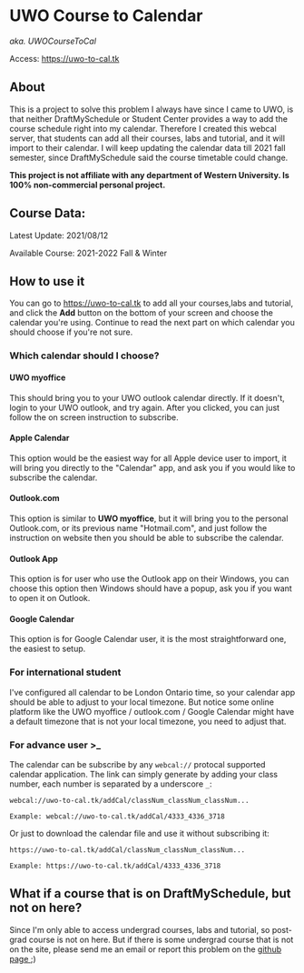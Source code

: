 # UWO Course to Calendar
*aka. UWOCourseToCal*

Access: https://uwo-to-cal.tk

## About
This is a project to solve this problem I always have since I came to UWO, is that neither DraftMySchedule or Student Center provides a way to add the course schedule right into my calendar. Therefore I created this webcal server, that students can add all their courses, labs and tutorial, and it will import to their calendar. I will keep updating the calendar data till 2021 fall semester, since DraftMySchedule said the course timetable could change.

**This project is not affiliate with any department of Western University. Is 100% non-commercial personal project.**

## Course Data:
Latest Update: 2021/08/12

Available Course: 2021-2022 Fall & Winter

## How to use it
You can go to <a href="https://uwo-to-cal.tk">https://uwo-to-cal.tk </a> to add all your courses,labs and tutorial, and click the **Add** button on the bottom of your screen and choose the calendar you're using. Continue to read the next part on which calendar you should choose if you're not sure.

### Which calendar should I choose?

#### UWO myoffice
This should bring you to your UWO outlook calendar directly. If it doesn't, login to your UWO outlook, and try again. After you clicked, you can just follow the on screen instruction to subscribe.

#### Apple Calendar
This option would be the easiest way for all Apple device user to import, it will bring you directly to the "Calendar" app, and ask you if you would like to subscribe the calendar.

#### Outlook.com
This option is similar to **UWO myoffice**, but it will bring you to the personal Outlook.com, or its previous name "Hotmail.com", and just follow the instruction on website then you should be able to subscribe the calendar.

#### Outlook App
This option is for user who use the Outlook app on their Windows, you can choose this option then Windows should have a popup, ask you if you want to open it on Outlook.

#### Google Calendar
This option is for Google Calendar user, it is the most straightforward one, the easiest to setup.

### For international student
I've configured all calendar to be London Ontario time, so your calendar app should be able to adjust to your local timezone. But notice some online platform like the UWO myoffice / outlook.com / Google Calendar might have a default timezone that is not your local timezone, you need to adjust that.

### For advance user >_
The calendar can be subscribe by any `webcal://` protocal supported calendar application. The link can simply generate by adding your class number, each number is separated by a underscore `_`:

```
webcal://uwo-to-cal.tk/addCal/classNum_classNum_classNum...

Example: webcal://uwo-to-cal.tk/addCal/4333_4336_3718
```

Or just to download the calendar file and use it without subscribing it:

```angular2html
https://uwo-to-cal.tk/addCal/classNum_classNum_classNum...

Example: https://uwo-to-cal.tk/addCal/4333_4336_3718
```


## What if a course that is on DraftMySchedule, but not on here?

Since I'm only able to access undergrad courses, labs and tutorial, so post-grad course is not on here. But if there is some undergrad course that is not on the site, please send me an email or report this problem on the <a href="https://github.com/donaldzou/UwoCourseToCalendar">github page </a> ;)
